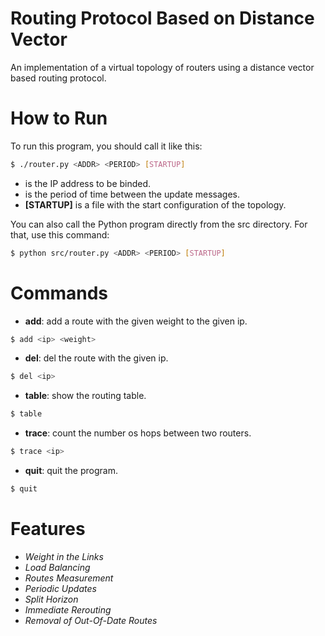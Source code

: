 # Routing Protocol Based on Distance Vector
An implementation of a virtual topology of routers using a distance vector based routing protocol.

# How to Run

To run this program, you should call it like this:

```bash
$ ./router.py <ADDR> <PERIOD> [STARTUP]
```
* **<ADDR>** is the IP address to be binded.
* **<PERIOD>** is the period of time between the update messages.
* **[STARTUP]** is a file with the start configuration of the topology.

You can also call the Python program directly from the src directory. For that, use this command:

```bash
$ python src/router.py <ADDR> <PERIOD> [STARTUP]
```

# Commands

* **add**: add a route with the given weight to the given ip.
```bash
$ add <ip> <weight>
```

* **del**: del the route with the given ip.
```bash
$ del <ip>
```
* **table**: show the routing table.
```bash
$ table
```
* **trace**: count the number os hops between two routers.
```bash
$ trace <ip>
``` 

* **quit**: quit the program.
```bash
$ quit
```

# Features

* *Weight in the Links*
* *Load Balancing*
* *Routes Measurement*
* *Periodic Updates*
* *Split Horizon*
* *Immediate Rerouting*
* *Removal of Out-Of-Date Routes*